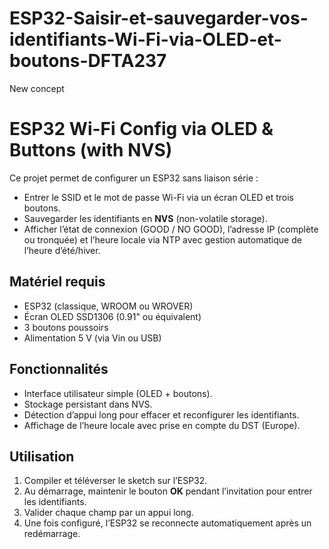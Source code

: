 # ESP32-Saisir-et-sauvegarder-vos-identifiants-Wi-Fi-via-OLED-et-boutons-DFTA237
New concept

# ESP32 Wi-Fi Config via OLED & Buttons (with NVS)

Ce projet permet de configurer un ESP32 sans liaison série :
- Entrer le SSID et le mot de passe Wi-Fi via un écran OLED et trois boutons.
- Sauvegarder les identifiants en **NVS** (non-volatile storage).
- Afficher l’état de connexion (GOOD / NO GOOD), l’adresse IP (complète ou tronquée) et l’heure locale via NTP avec gestion automatique de l’heure d’été/hiver.

## Matériel requis
- ESP32 (classique, WROOM ou WROVER)
- Écran OLED SSD1306 (0.91" ou équivalent)
- 3 boutons poussoirs
- Alimentation 5 V (via Vin ou USB)

## Fonctionnalités
- Interface utilisateur simple (OLED + boutons).
- Stockage persistant dans NVS.
- Détection d’appui long pour effacer et reconfigurer les identifiants.
- Affichage de l’heure locale avec prise en compte du DST (Europe).

## Utilisation
1. Compiler et téléverser le sketch sur l’ESP32.
2. Au démarrage, maintenir le bouton **OK** pendant l’invitation pour entrer les identifiants.
3. Valider chaque champ par un appui long.
4. Une fois configuré, l’ESP32 se reconnecte automatiquement après un redémarrage.
